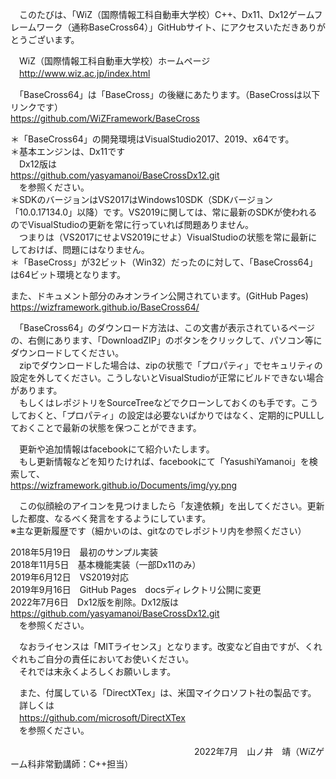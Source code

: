 　このたびは、「WiZ（国際情報工科自動車大学校）C++、Dx11、Dx12ゲームフレームワーク（通称BaseCross64）」GitHubサイト、にアクセスいただきありがとうございます。  

　WiZ（国際情報工科自動車大学校）ホームページ  
　http://www.wiz.ac.jp/index.html   

　「BaseCross64」は「BaseCross」の後継にあたります。（BaseCrossは以下リンクです）  
https://github.com/WiZFramework/BaseCross  
  
＊「BaseCross64」の開発環境はVisualStudio2017、2019、x64です。  
＊基本エンジンは、Dx11です  
　Dx12版は  
https://github.com/yasyamanoi/BaseCrossDx12.git  
　を参照ください。  
＊SDKのバージョンはVS2017はWindows10SDK（SDKバージョン「10.0.17134.0」以降）です。VS2019に関しては、常に最新のSDKが使われるのでVisualStudioの更新を常に行っていれば問題ありません。  
　つまりは（VS2017にせよVS2019にせよ）VisualStudioの状態を常に最新にしておけば、問題にはなりません。  
＊「BaseCross」が32ビット（Win32）だったのに対して、「BaseCross64」は64ビット環境となります。  
  
また、ドキュメント部分のみオンライン公開されています。(GitHub Pages)  
https://wizframework.github.io/BaseCross64/  

  
　「BaseCross64」のダウンロード方法は、この文書が表示されているページの、右側にあります、「DownloadZIP」のボタンをクリックして、パソコン等にダウンロードしてください。  
　zipでダウンロードした場合は、zipの状態で「プロパティ」でセキュリティの設定を外してください。こうしないとVisualStudioが正常にビルドできない場合があります。  
　もしくはレポジトリをSourceTreeなどでクローンしておくのも手です。こうしておくと、「プロパティ」の設定は必要ないばかりではなく、定期的にPULLしておくことで最新の状態を保つことができます。  
  
　更新や追加情報はfacebookにて紹介いたします。  
　もし更新情報などを知りたければ、facebookにて「YasushiYamanoi」を検索して、  
https://wizframework.github.io/Documents/img/yy.png  
  
　この似顔絵のアイコンを見つけましたら「友達依頼」を出してください。更新した都度、なるべく発言をするようにしています。    
※主な更新履歴です（細かいのは、gitなのでレポジトリ内を参照ください）  
  
2018年5月19日　最初のサンプル実装  
2018年11月5日　基本機能実装（一部Dx11のみ）  
2019年6月12日　VS2019対応  
2019年9月16日　GitHub Pages　docsディレクトリ公開に変更  
2022年7月6日　Dx12版を削除。Dx12版は  
https://github.com/yasyamanoi/BaseCrossDx12.git  
　を参照ください。  
  
　なおライセンスは「MITライセンス」となります。改変など自由ですが、くれぐれもご自分の責任においてお使いください。  
　それでは末永くよろしくお願いします。  

　また、付属している「DirectXTex」は、米国マイクロソフト社の製品です。  
　詳しくは  
　https://github.com/microsoft/DirectXTex  
　を参照ください。
  
　　　　　　　　　　　　　　　　　　　　　2022年7月　山ノ井　靖（WiZゲーム科非常勤講師：C++担当）  





